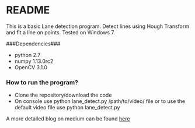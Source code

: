 # README #

This is a basic Lane detection program. Detect lines using Hough Transform and fit a line on points. Tested on Windows 7.

###Dependencies###
* python 2.7
* numpy 1.13.0rc2
* OpenCV 3.1.0

### How to run the program? ###
* Clone the repository/download the code
* On console use python lane_detect.py /path/to/video/ file or to use the default video file use python lane_detect.py

A more detailed blog on medium can be found [here](https://medium.com/@hawking23/thinking-in-the-hough-space-the-doing-d17a13e068fe "Thinking in the Hough Space: The Doing")